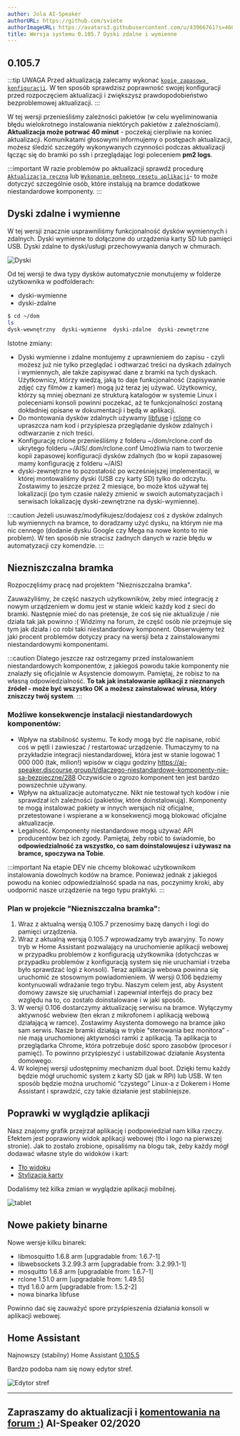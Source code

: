 ```yaml
---
author: Jola AI-Speaker
authorURL: https://github.com/sviete
authorImageURL: https://avatars3.githubusercontent.com/u/43966761?s=460&v=4
title: Wersja systemu 0.105.7 Dyski zdalne i wymienne
---
```



##  0.105.7
:::tip
UWAGA Przed aktualizacją zalecamy wykonać [`kopię zapasową konfiguracji`](/docs/ais_bramka_configuration_software#kopia-zapasowa-konfiguracji). W ten sposób sprawdzisz poprawność swojej konfiguracji przed rozpoczęciem aktualizacji i zwiększysz prawdopodobieństwo bezproblemowej aktualizacji.
:::

W tej wersji przenieśliśmy zależności pakietów (w celu wyeliminowania błędu wielokrotnego instalowania niektórych pakietów z zależnościami). **Aktualizacja może potrwać 40 minut** - poczekaj cierpliwie na koniec aktualizacji. Komunikatami głosowymi informujemy o postępach aktualizacji, możesz śledzić szczegóły wykonywanych czynności podczas aktualizacji łącząc się do bramki po ssh i przeglądając logi poleceniem **pm2 logs**.

:::important
W razie problemów po aktualizacji sprawdź procedurę [`Aktualizacja ręczna`](/docs/ais_bramka_update_manual) lub [`Wykonanie pełnego resetu aplikacji`](/docs/ais_bramka_reset_ais_step_by_step)- to może dotyczyć szczególnie osób, które instalują na bramce dodatkowe niestandardowe komponenty.
:::

## Dyski zdalne i wymienne

W tej wersji znacznie usprawniliśmy funkcjonalność dysków wymiennych i zdalnych.
Dyski wymienne to dołączone do urządzenia karty SD lub pamięci USB.
Dyski zdalne to dyski/usługi przechowywania danych w chmurach.

![Dyski](/img/en/frontend/drives_all.png)

Od tej wersji te dwa typy dysków automatycznie monutujemy w folderze użytkownika w podfolderach:

- dyski-wymienne
- dyski-zdalne

``` bash
$ cd ~/dom
ls
dysk-wewnętrzny  dyski-wymienne  dyski-zdalne  dyski-zewnętrzne
```

Istotne zmiany:
- Dyski wymienne i zdalne montujemy z uprawnieniem do zapisu - czyli możesz już nie tylko przeglądać i odtwarzać treści na dyskach zdalnych i wymiennych, ale także zapisywać dane z bramki na tych dyskach. Użytkownicy, którzy wiedzą, jaką to daje funkcjonalność (zapisywanie zdjęć czy filmów z kamer) mogą już teraz jej używać. Użytkownicy, którzy są mniej obeznani ze strukturą katalogów w systemie Linux i poleceniami konsoli powinni poczekać, aż te funkcjonalności zostaną dokładniej opisane w dokumentacji i będą w aplikacji.
- Do montowania dysków zdalnych używamy [libfuse](https://pl.wikipedia.org/wiki/FUSE) i [rclone](https://rclone.org/) co upraszcza nam kod i przyśpiesza przeglądanie dysków zdalnych i odtwarzanie z nich treści.
- Konfigurację rclone przenieśliśmy z folderu ~/dom/rclone.conf do ukrytego folderu ~/AIS/.dom/rclone.conf Umożliwia nam to tworzenie kopii zapasowej konfiguracji dysków zdalnych (bo w kopii zapasowej mamy konfigurację z folderu ~/AIS)
- dyski-zewnętrzne to pozostałość po wcześniejszej implementacji, w której montowaliśmy dyski (USB czy karty SD) tylko do odczytu. Zostawimy to jeszcze przez 2 miesiące, bo może ktoś używał tej lokalizacji (po tym czasie należy zmienić w swoich automatyzacjach i serwisach lokalizację dyski-zewnętrzne na dyski-wymienne).

:::caution
Jeżeli usuwasz/modyfikujesz/dodajesz coś z dysków zdalnych lub wymiennych na bramce, to doradzamy użyć dysku, na którym nie ma nic cennego (dodanie dysku Google czy Mega na nowe konto to nie problem). W ten sposób nie stracisz żadnych danych w razie błędu w automatyzacji czy komendzie.
:::

## Niezniszczalna bramka

Rozpoczęliśmy pracę nad projektem "Niezniszczalna bramka".

Zauważyliśmy, że część naszych użytkowników, żeby mieć integrację z nowym urządzeniem w domu jest w stanie wkleić każdy kod z sieci do bramki.
Następnie mieć do nas pretensje, że coś się nie aktualizuje / nie działa tak jak powinno :(
Widzimy na forum, że część osób nie przejmuje się tym jak działa i co robi taki niestandardowy komponent. Obserwujemy też jaki procent problemów dotyczy pracy na wersji beta z zainstalowanymi niestandardowymi komponentami.

:::caution
Dlatego jeszcze raz ostrzegamy przed instalowaniem niestandardowych komponentów, z jakiegoś powodu takie komponenty nie znalazły się oficjalnie w Asystencie domowym. Pamiętaj, że robisz to na własną odpowiedzialność. **To tak jak instalowanie aplikacji z nieznanych źródeł - może być wszystko OK a możesz zainstalować wirusa, który zniszczy twój system**.
:::


###  Możliwe konsekwencje instalacji niestandardowych komponentów:

- Wpływ na stabilność systemu. Te kody mogą być źle napisane, robić coś w pętli i zawieszać / restartować urządzenie. Tłumaczymy to na przykładzie integracji niestandardowej, która jest w stanie logować 1 000 000 (tak, milion!) wpisów w ciągu godziny https://ai-speaker.discourse.group/t/dlaczego-niestandardowe-komponenty-nie-sa-bezpieczne/288 Oczywiście o zgrozo komponent ten jest bardzo powszechnie używany.
- Wpływ na aktualizacje automatyczne. Nikt nie testował tych kodów i nie sprawdzał ich zależności (pakietów, które doinstalowują). Komponenty te mogą instalować pakiety w innych wersjach niż oficjalne, przetestowane i wspierane a w konsekwencji mogą blokować oficjalne aktualizacje.
- Legalność. Komponenty niestandardowe mogą używać API producentów bez ich zgody. Pamiętaj, żeby robić to świadomie, bo **odpowiedzialność za wszystko, co sam doinstalowujesz i używasz na bramce, spoczywa na Tobie**.

:::important
Na etapie DEV nie chcemy blokować użytkownikom instalowania dowolnych kodów na bramce. Ponieważ jednak z jakiegoś powodu na koniec odpowiedzialność spada na nas, poczynimy kroki, aby uodpornić nasze urządzenie na tego typu praktyki.
:::

### Plan w projekcie "Niezniszczalna bramka":

1. Wraz z aktualną wersją 0.105.7 przenosimy bazę danych i logi do pamięci urządzenia.
2. Wraz z aktualną wersją 0.105.7 wprowadzamy tryb awaryjny. To nowy tryb w Home Assistant pozwalający na uruchomienie aplikacji webowej w przypadku problemów z konfiguracją użytkownika (dotychczas w przypadku problemów z konfiguracją system się nie uruchamiał i trzeba było sprawdzać logi z konsoli). Teraz aplikacja webowa powinna się uruchomić ze stosownym powiadomieniem. W wersji 0.106 będziemy kontynuowali wdrażanie tego trybu. Naszym celem jest, aby Asystent domowy zawsze się uruchamiał i zapewniał interfejs do pracy bez względu na to, co zostało doinstalowane i w jaki sposób.
3. W wersji 0.106 dostarczymy aktualizację serwisu na bramce. Wyłączymy aktywność webview (ten ekran z mikrofonem i aplikacją webową działającą w ramce). Zostawimy Asystenta domowego na bramce jako sam serwis. Nasze bramki działają w trybie “sterowania bez monitora” - nie mają uruchomionej aktywności ramki z aplikacją. Ta aplikacja to przeglądarka Chrome, która potrzebuje dość sporo zasobów (procesor i pamięć). To powinno przyśpieszyć i ustabilizować działanie Asystenta domowego.
4. W kolejnej wersji udostępnimy mechanizm dual boot. Dzięki temu każdy będzie mógł uruchomić system z karty SD (jak w RPi) lub USB. W ten sposób będzie można uruchomić “czystego” Linux-a z Dokerem i Home Assistant i sprawdzić, czy takie działanie jest stabilniejsze.


## Poprawki w wyglądzie aplikacji

Nasz znajomy grafik przejrzał aplikację i podpowiedział nam kilka rzeczy.
Efektem jest poprawiony widok aplikacji webowej (tło i logo na pierwszej stronie).
Jak to zostało zrobione, opisaliśmy na blogu tak, żeby każdy mógł dodawać własne style do widoków i kart:
- [Tło widoku](https://ai-speaker.discourse.group/t/wlasne-ladne-tlo-dla-widoku-w-aplikacji/265)
- [Stylizacja karty](https://ai-speaker.discourse.group/t/stylizacja-karty-w-aplikacji/273)

Dodaliśmy też kilka zmian w wyglądzie aplikacji mobilnej.

![tablet](/img/en/blog/202002/tablet.png)


## Nowe pakiety binarne

Nowe wersje kilku binarek:
- libmosquitto 1.6.8 arm [upgradable from: 1.6.7-1]
- libwebsockets 3.2.99.3 arm [upgradable from: 3.2.99.1-1]
- mosquitto 1.6.8 arm [upgradable from: 1.6.7-1]
- rclone 1.51.0 arm [upgradable from: 1.49.5]
- ttyd 1.6.0 arm [upgradable from: 1.5.2-2]
- nowa binarka libfuse

Powinno dać się zauważyć spore przyśpieszenia działania konsoli w aplikacji webowej.

## Home Assistant

Najnowszy (stabilny) Home Assistant <a href="https://www.home-assistant.io/blog/2020/02/05/release-105/" target="_blank">0.105.5</a>

Bardzo podoba nam się nowy edytor stref.

![Edytor stref](/img/en/bramka/presence_detection_13.png)


----
Zapraszamy do aktualizacji i [komentowania na forum :)](https://ai-speaker.discourse.group/)
AI-Speaker 02/2020
----
